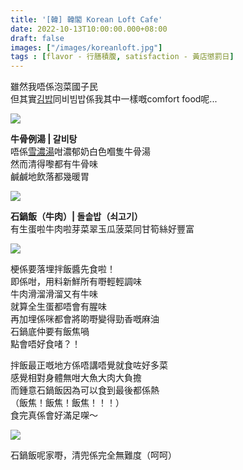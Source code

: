 ```yaml
---
title: '[韓] 韓閣 Korean Loft Cafe'
date: 2022-10-13T10:00:00.000+08:00
draft: false
images: ["/images/koreanloft.jpg"]
tags : [flavor - 行膳積腹, satisfaction - 黃店懲罰日]
---
```


雖然我唔係泡菜國子民  
但其實[김밥](https://hidie.net/azooms/)同비빔밥係我其中一樣嘅comfort food呢...

![](/images/koreanloft1.jpg)

**牛骨例湯 | 갈비탕**  
唔係[雪濃湯](https://hidie.net/busanjj3e/)咁濃郁奶白色嗰隻牛骨湯  
然而清得嚟都有牛骨味  
鹹鹹地飲落都幾暖胃  

![](/images/koreanloft2.jpg)

**石鍋飯（牛肉）| 돌솥밥（쇠고기）**  
有生蛋啦牛肉啦芽菜翠玉瓜菠菜同甘筍絲好豐富  

![](/images/koreanloft.jpg)

梗係要落埋拌飯醬先食啦！  
即係咁，用料新鮮所有嘢輕輕調味  
牛肉滑溜滑溜又有牛味  
就算全生蛋都唔會有腥味  
再加埋係咪都會將啲嘢變得勁香嘅麻油  
石鍋底仲要有飯焦喎  
點會唔好食啫？！  
  
拌飯最正嘅地方係唔講唔覺就食咗好多菜  
感覺相對身體無咁大魚大肉大負擔  
而鍾意石鍋飯因為可以食到最後都係熱  
（飯焦！飯焦！飯焦！！！）  
食完真係會好滿足㗎～  

![](/images/koreanloft3.jpg)

石鍋飯呢家嘢，清兜係完全無難度（呵呵）  
